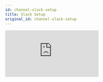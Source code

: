 ```yaml
---
id: channel-slack-setup
title: Slack Setup
original_id: channel-slack-setup
---
```

<iframe width={560} height={315} src="https://www.youtube.com/embed/7aISWF9_jO4" frameBorder="0" allow="accelerometer; autoplay; encrypted-media; gyroscope; picture-in-picture" allowFullScreen={true} />

## Requirements

Before going further, we assume that you already have:

-   a Slack Account
-   a [Slack Workspace](https://slack.com/create#email)

### Create a Slack App

Create a [Slack App](https://api.slack.com/apps?new_app=1) if you haven't.

 <p><img width={800} src="https://user-images.githubusercontent.com/563929/82567644-3a20d100-9bb0-11ea-9c53-a04b62340db0.png" /></p>

Click the `Create New App` button.

 <p><img width={800} src="https://user-images.githubusercontent.com/563929/82567788-72c0aa80-9bb0-11ea-8233-48b604d3495e.png" /></p>

Fill the `App Name` and `Development Slack Workspace` and then click the `Create App` button.

We recommand creating a new workspace for experiment.

### Install Slack App to Workspace

You can find the `Install App to Workspace` button in [Slack Developer Console](https://api.slack.com/apps) → \\${"{"}YourApp{"}"} → OAuth & Permissions

 <p><img width={800} src="https://user-images.githubusercontent.com/563929/82569943-80c3fa80-9bb3-11ea-997c-346a685d1adf.png" /></p>

The `Install App to Workspace` button is disabled. To enable the button, you need to setup at least one of the permissions the Slack app need.

You can set those permissions in [Slack Developer Console](https://api.slack.com/apps) → \\${"{"}YourApp{"}"} → OAuth & Permissions → Scopes → Bot Token Scopes

 <p><img width={800} src="https://user-images.githubusercontent.com/563929/82569279-9a187700-9bb2-11ea-9e9e-148c608202c4.png" /></p>

Click the `Add an OAuth Scope` button in the `Bot Token Scopes` section to create a `chat:write` OAuth Scope, which allows Slack app to send messages as a bot user.

 <p><img width={800} src="https://user-images.githubusercontent.com/563929/82569788-4a867b00-9bb3-11ea-9ecd-d6c763d6860d.png" /></p>

The `Install App to Workspace` button is enabled now.

 <p><img width={800} src="https://user-images.githubusercontent.com/563929/82570855-ba493580-9bb4-11ea-93aa-832df61de427.png" /></p>

Click the `Install App to Workspace` button.

 <p><img width={800} src="https://user-images.githubusercontent.com/563929/82571054-fda3a400-9bb4-11ea-9907-aa80d53519a5.png" /></p>

This is the page for the Slack workspace authorizes to the Slack app.

Click the `Allow` button.

 <p><img width={800} src="https://user-images.githubusercontent.com/563929/82573621-94be2b00-9bb8-11ea-991c-f7ae5cfffc15.png" /></p>

Now, you installed the Slack app in your Slack workspace. This is also the place where you can get the access token Bottender need.

## Enabling Slack Channels

To enable Slack channels, you can start either from new or existing Bottender apps.

### New Bottender Apps

**Create Bottender App** is the best way to start building a new app in Bottender.

To create a project, run:

```sh

npx create-bottender-app my-app

```

Make sure to select the `slack` option:

![](https://user-images.githubusercontent.com/3382565/67851225-f2b7f200-fb44-11e9-8c86-eee0cbd7cb0d.png)

After you go through the steps, `bottender.config.js` and `.env` are generated automatically for further channel settings.

### Existing Bottender Apps

First, you must have a `bottender.config.js` file includes the following settings:

```js

module.exports = {
  channels: {
    slack: {
      enabled: true,
      path: '/webhooks/slack',
      accessToken: process.env.SLACK_ACCESS_TOKEN,
      signingSecret: process.env.SLACK_SIGNING_SECRET,
      // verificationToken: process.env.SLACK_VERIFICATION_TOKEN, // deprecated, use signingSecret
    },
  },
};

```

Make sure to set the `channels.slack.enabled` field to `true`.

By default, the Bottender server listens to the Slack requests on the `/webhooks/slack` path. However, you can overwrite the path by assigning the preferred webhook path in the `channels.slack.path` field.

We highly recommend setting your sensitive config using `process.env`, so you could avoid any credentials get exposed.

## Environment Configuration

Bottender utilizes the [dotenv](https://www.npmjs.com/package/dotenv) package to load your environment variables when developing your app.

To make a Slack bot work, you must prepare the following environment variables, which you may put into your `.env` file later:

-   Slack Access Token
-   Slack Signing Secret (or Slack Verification Token)

### Slack Access Token

You can find Slack access token in [Slack Developer Console](https://api.slack.com/apps) → \\${"{"}YourApp{"}"} → OAuth & Permissions → Bot User OAuth Access Token

 <p><img width={800} src="https://user-images.githubusercontent.com/563929/82573621-94be2b00-9bb8-11ea-991c-f7ae5cfffc15.png" /></p>

After you get your **Slack Access Token**, paste the value into the `SLACK_ACCESS_TOKEN` field in your `.env` file:

```

# .env

SLACK_ACCESS_TOKEN=<YOUR SLACK ACCESS TOKEN>

```

### Slack Signing Secret

You can find Slack signing secret in [Slack Developer Console](https://api.slack.com/apps) → \\${"{"}YourApp{"}"} → Basic Information → App Credentials → Signing Secret.

<p><img width={800} src="https://user-images.githubusercontent.com/563929/82585491-a7406080-9bc8-11ea-9fbc-e91b72cc6eb9.png" /></p>

After you get your **Slack Signing Secret**, paste the value into the `SLACK_SIGNING_SECRET` field in your `.env` file:

```

# .env

SLACK_SIGNING_SECRET=<YOUR SLACK SIGNING SECRET>

```

### Slack Verification Token (Deprecated)

We recommend using signing secret instead of verification token, but we also support verification token.

You can find Slack verification token in [Slack Developer Console](https://api.slack.com/apps) → \\${"{"}YourApp{"}"} → Basic Information → App Credentials → Verification Token.

<p><img width={800} src="https://user-images.githubusercontent.com/563929/82585491-a7406080-9bc8-11ea-9fbc-e91b72cc6eb9.png" /></p>

After you get your **Slack Verification Token**, paste the value into the `SLACK_VERIFICATION_TOKEN` field in your `.env` file:

```

# .env

# SLACK_VERIFICATION_TOKEN=<YOUR SLACK VERIFICATION TOKEN> # deprecated, use `SLACK_SIGNING_SECRET` instead

```

## Webhook

After finishing the above settings, you can start your server with Slack webhook event listening using the following commands:

```sh

# in production mode
npm start

# or in development mode
npm run dev

```

When you run bottender in development mode, Bottender automatically run up a ngrok client, and then you can get the information of webhook URL from the console like this:

```

App has started
slack webhook URL: https://42bbf602.ngrok.io/webhooks/slack
server is running on 5000 port...

```

Then, you have to copy your Slack webhook URL to [Slack Developer Console](https://api.slack.com/apps) → \\${"{"}YourApp{"}"} → Event Subscriptions, where you can pick which bot events to subscribe.

<p><img width={800} src="https://user-images.githubusercontent.com/563929/82586277-e58a4f80-9bc9-11ea-9d72-748685aed912.png" /></p>

Turn on the switch.

<p><img width={800} src="https://user-images.githubusercontent.com/563929/82586465-2a15eb00-9bca-11ea-86ad-2a198e8f3ca1.png" /></p>

Fill the Request URL field with your Slack webhook URL.

<p><img width={800} src="https://user-images.githubusercontent.com/563929/82586596-65b0b500-9bca-11ea-83eb-db2a032e5205.png" /></p>

You can see the word `Verified` after setting the webhook URL.

Now, open the `Subscribe to bot events` block to subscribe some events.

<p><img width={800} src="https://user-images.githubusercontent.com/563929/82587023-1454f580-9bcb-11ea-89ef-896f9c5fbac9.png" /></p>

Add the following events to receive the corresponding webhook requests:

-   message.im: A message was posted in a direct message channel.
-   message.groups: A message was posted to a private channel.
-   message.channels: A message was posted to a public channel.
-   message.mpim: A message was posted in a multiparty direct message channel.

For more information about Slack Events, please refer to Slack's official doc, [API Event Types](https://api.slack.com/events)

<p><img width={800} src="https://user-images.githubusercontent.com/563929/82587693-38650680-9bcc-11ea-8767-3ef0c7540ca9.png" /></p>

Click the `Save Changes` button.

<p><img width={800} src="https://user-images.githubusercontent.com/563929/82587787-5df21000-9bcc-11ea-8718-d27bd3809053.png" /></p>

Reinstall your app.

<p><img width={800} src="https://user-images.githubusercontent.com/563929/82587889-88dc6400-9bcc-11ea-86e2-ecf091f68f7a.png" /></p>

Now, you can see the slack app require more permissions.

Click the `Allow` button. Now you can chat with the slack bot in direct message channel or in any channel the slack bot in.

The next thing you can do is [teaching your bot to echo](https://bottender.js.org/docs/en/getting-started#teaching-your-bot-to-echo).

&gt; **Note:** If your bot doesn't respond after webhook settings, please take a closer look at bot events you subscribed to. Slack doesn't pick any bot events subscription by default. The first bot event you may subscribe to is `message.im`, which is the event whenever a user posts a direct message to your bot.
